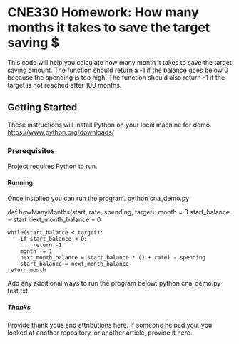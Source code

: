# CNE330 Homework: How many months it takes to save the target saving $

This code will help you calculate how many month it takes to save the target saving amount. 
The function should return a -1 if the balance goes below 0 because the spending is too high. 
The function should also return -1 if the target is not reached after 100 months.

## Getting Started
These instructions will install Python on your local machine for demo.
https://www.python.org/downloads/

### Prerequisites
Project requires Python to run.

#### Running
Once installed you can run the program.
python cna_demo.py

def howManyMonths(start, rate, spending, target):
    month = 0
    start_balance = start
    next_month_balance = 0
    
    while(start_balance < target):                   
        if start_balance < 0:                             
            return -1
        month += 1
        next_month_balance = start_balance * (1 + rate) - spending
        start_balance = next_month_balance  
    return month

Add any additional ways to run the program below:
python cna_demo.py test.txt

##### Thanks
Provide thank yous and attributions here. If someone helped you, you looked at another repository, or another article, provide it here.
